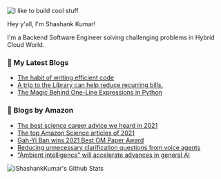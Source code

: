 ![I like to build cool stuff](https://res.cloudinary.com/dt8g3rhcy/image/upload/v1595929574/i_like_to_build_cool_shit._1_nzbwjh.png)

Hey y'all, I'm Shashank Kumar! 

I'm a Backend Software Engineer solving challenging problems in Hybrid Cloud World.

### 📕 My Latest Blogs
<!-- BLOG-POST-LIST:START -->
- [The habit of writing efficient code](https://medium.com/@ishashankkumar/the-habit-of-writing-efficient-code-153b05f04269?source=rss-d24dda280d5f------2)
- [A trip to the Library can help reduce recurring bills.](https://medium.com/swlh/a-trip-to-the-library-can-help-reduce-recurring-bills-23bca495cdf5?source=rss-d24dda280d5f------2)
- [The Magic Behind One-Line Expressions in Python](https://medium.com/swlh/the-magic-behind-one-line-expressions-in-python-816c10180c5c?source=rss-d24dda280d5f------2)
<!-- BLOG-POST-LIST:END -->

### 📕 Blogs by Amazon
<!-- AMAZON-BLOG-POST-LIST:START -->
- [The best science career advice we heard in 2021](https://www.amazon.science/working-at-amazon/the-best-science-career-advice-we-heard-in-2021)
- [The top Amazon Science articles of 2021](https://www.amazon.science/latest-news/the-top-amazon-science-articles-of-2021)
- [Gah-Yi Ban wins 2021 Best OM Paper Award](https://www.amazon.science/latest-news/recognition-awards-gah-yi-ban-wins-2021-best-operations-management-paper)
- [Reducing unnecessary clarification questions from voice agents](https://www.amazon.science/blog/reducing-unnecessary-clarification-questions-from-voice-agents)
- [“Ambient intelligence&quot; will accelerate advances in general AI](https://www.amazon.science/blog/ambient-intelligence-will-accelerate-advancements-in-general-ai)
<!-- AMAZON-BLOG-POST-LIST:END -->



<img align="center" alt="iShashankKumar's Github Stats" src="https://github-readme-stats.vercel.app/api?username=ishashankkumar&show_icons=true&hide_border=true" />

